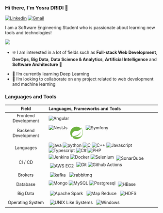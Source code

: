 ### Hi there, I'm Yosra DRIDI 👋
[![Linkedin](https://img.shields.io/badge/-yosra.dridi-blue?style=flat&logo=Linkedin&logoColor=white)](https://www.linkedin.com/in/yosra-dridi-/) [![Gmail](https://img.shields.io/badge/-yosra.dridi-c14438?style=flat&logo=Gmail&logoColor=white)](mailto:yosra.dridi@insat.ucar.tn
) 

I am a Software Engineering Student who is passionate about learning new tools and technologies!


<a href="https://github.com/DenverCoder1/readme-typing-svg">
<img src="https://readme-typing-svg.herokuapp.com?lines=Software+Engineering+Student;Full+Stack+Developer;DevOps+Engineer;Data+Science+and+Artificial+Intelligence+enthusiast&center=false&width=500&height=50">
</a>

* :sparkle: I am interested in a lot of fields such as **Full-stack Web Development**, **DevOps**, **Big Data**, **Data Science & Analytics**, **Artificial Intelligence** and **Software Architecture** 🤖
- :beginner: I’m currently learning Deep Learning
- 👯 I’m looking to collaborate on any project related to web development and machine learning

### Languages and Tools

Field | Languages, Frameworks and Tools
:---: | :---
Frontend Development | ![Angular](https://img.icons8.com/color/48/000000/angularjs.png) 
Backend Development |  ![NestJs](https://www.vectorlogo.zone/logos/nestjs/nestjs-ar21.svg) <img src="https://raw.githubusercontent.com/github/explore/80688e429a7d4ef2fca1e82350fe8e3517d3494d/topics/spring-boot/spring-boot.png" alt="Spring Boot" width="45" height="45" style="vertical-align:top; margin:4px">   ![Symfony](https://img.icons8.com/color/48/000000/symfony.png) 
Languages | ![java](https://img.icons8.com/color/48/000000/java-coffee-cup-logo--v1.png) ![python](https://img.icons8.com/color/48/000000/python--v1.png) ![C](https://img.icons8.com/color/48/000000/c-programming.png) ![C++](https://img.icons8.com/color/48/000000/c-plus-plus-logo.png) ![Javascript](https://img.icons8.com/color/48/000000/javascript--v1.png) ![Typescript](https://img.icons8.com/color/48/000000/typescript.png) ![C#](https://img.icons8.com/color/48/000000/c-sharp-logo.png) ![PHP](https://img.icons8.com/dusk/48/000000/php-logo.png)
CI / CD | ![Jenkins](https://img.icons8.com/color/48/000000/jenkins.png) ![Docker](https://img.icons8.com/color/48/000000/docker.png) ![Selenium](https://img.icons8.com/color/48/000000/selenium.png) <img src="https://www.sonarqube.org/logos/index/sonarqube-logo.png" alt="SonarQube" width="65" height="45" style="vertical-align:top; margin:4px"> <img src="https://sysreseau.net/wp-content/uploads/2020/09/ec2-1.png" alt="AWS EC2" width="45" height="45" style="vertical-align:top; margin:4px"> ![Git](https://img.icons8.com/ios/50/000000/git.png) ![Github Actions](https://avatars.githubusercontent.com/u/44036562?s=50&v=4)
Brokers | <img src="https://www.vectorlogo.zone/logos/apache_kafka/apache_kafka-ar21.svg" alt="kafka" style="vertical-align:top; margin:4px;"> <img src="https://www.vectorlogo.zone/logos/rabbitmq/rabbitmq-ar21.svg" alt="rabbitmq" style="vertical-align:top; margin:4px">
Database | ![Mongo](https://img.icons8.com/external-tal-revivo-shadow-tal-revivo/48/000000/external-mongodb-a-cross-platform-document-oriented-database-program-logo-shadow-tal-revivo.png) ![MySQL](https://img.icons8.com/color/48/000000/mysql-logo.png) ![Postgresql](https://img.icons8.com/color/48/000000/postgreesql.png) <img src="https://hbase.apache.org/images/hbase_logo_with_orca_large.png" alt="HBase" width="75" height="45"  style="vertical-align:top; margin:4px">
Big Data | <img src="https://upload.wikimedia.org/wikipedia/commons/thumb/f/f3/Apache_Spark_logo.svg/1200px-Apache_Spark_logo.svg.png" alt="Apache Spark" width="45" height="55"  style="vertical-align:top; margin:4px"> <img src="https://miro.medium.com/max/340/1*GTUOJwkw7Gsj4urC9pU5dg.png" alt="Map Reduce" width="95" height="55"  style="vertical-align:top; margin:4px"> <img src="https://blogs.mulesoft.com/wp-content/uploads/2013/05/hdfs-logo-square.jpg" alt="HDFS" width="95" height="55"  style="vertical-align:top; margin:4px">
Operating System | <img src="https://upload.wikimedia.org/wikipedia/commons/thumb/3/35/Tux.svg/640px-Tux.svg.png" alt="UNIX Like Systems" width="45" height="55"  style="vertical-align:top; margin:4px"> <img src="https://blogs.windows.com/wp-content/uploads/prod/2020/08/windows-logo-social.png" alt="Windows" width="65" height="45"  style="vertical-align:top; margin:4px">

